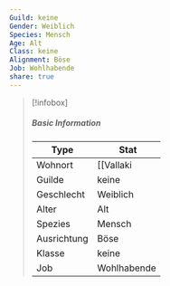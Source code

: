 ```yaml
---
Guild: keine
Gender: Weiblich
Species: Mensch
Age: Alt
Class: keine
Alignment: Böse
Job: Wohlhabende
share: true
---
```


>[!infobox]
>##### Basic Information
>Type | Stat |
>----  | ----  |
> Wohnort | [[Vallaki|Vallaki]] |
> Guilde | keine |
> Geschlecht | Weiblich |
> Alter | Alt |
> Spezies | Mensch |
> Ausrichtung | Böse |
> Klasse | keine |
> Job | Wohlhabende |

